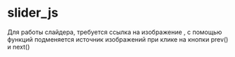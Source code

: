# slider_js

Для работы слайдера, требуется ссылка на изображение  <img id="slider" src="">, с помощью функций подменяется источник изображений при клике на кнопки prev() и next()
